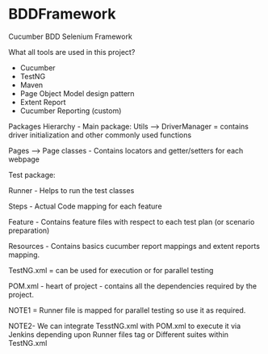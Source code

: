 # BDDFramework
Cucumber BDD Selenium Framework

What all tools are used in this project?
- Cucumber
- TestNG
- Maven
- Page Object Model design pattern
- Extent Report
- Cucumber Reporting (custom)

Packages Hierarchy - 
Main package:
Utils --> DriverManager = contains driver initialization and other commonly used functions

Pages --> Page classes - Contains locators and getter/setters for each webpage

Test package: 

Runner - Helps to run the test classes

Steps - Actual Code mapping for each feature

Feature - Contains feature files with respect to each test plan (or scenario preparation)

Resources - Contains basics cucumber report mappings and extent reports mapping.

TestNG.xml = can be used for execution or for parallel testing

POM.xml - heart of project - contains all the dependencies required by the project. 

NOTE1 = Runner file is mapped for parallel testing so use it as required. 

NOTE2- We can integrate TesstNG.xml with POM.xml to execute it via Jenkins depending upon Runner files tag or
Different suites within TestNG.xml
